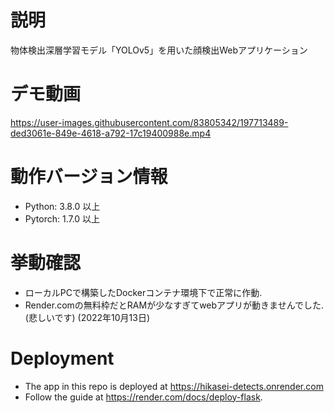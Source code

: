# 説明
物体検出深層学習モデル「YOLOv5」を用いた顔検出Webアプリケーション

# デモ動画

https://user-images.githubusercontent.com/83805342/197713489-ded3061e-849e-4618-a792-17c19400988e.mp4




# 動作バージョン情報
- Python: 3.8.0 以上
- Pytorch: 1.7.0 以上

# 挙動確認
- ローカルPCで構築したDockerコンテナ環境下で正常に作動. 
- Render.comの無料枠だとRAMが少なすぎてwebアプリが動きませんでした. (悲しいです) (2022年10月13日)

# Deployment
- The app in this repo is deployed at https://hikasei-detects.onrender.com
- Follow the guide at https://render.com/docs/deploy-flask.

